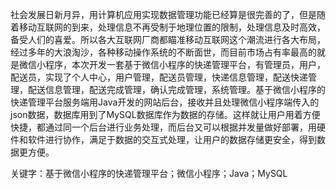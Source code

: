 社会发展日新月异，用计算机应用实现数据管理功能已经算是很完善的了，但是随着移动互联网的到来，处理信息不再受制于地理位置的限制，处理信息及时高效，备受人们的喜爱。所以各大互联网厂商都瞄准移动互联网这个潮流进行各大布局，经过多年的大浪淘沙，各种移动操作系统的不断面世，而目前市场占有率最高的就是微信小程序，本次开发一套基于微信小程序的快递管理平台，有管理员，用户，配送员，实现了个人中心，用户管理，配送员管理，快递信息管理，配送快递管理，配送信息管理，配送完成管理，确认完成管理，系统管理。基于微信小程序的快递管理平台服务端用Java开发的网站后台，接收并且处理微信小程序端传入的json数据，数据库用到了MySQL数据库作为数据的存储。这样就让用户用着方便快捷，都通过同一个后台进行业务处理，而后台又可以根据并发量做好部署，用硬件和软件进行协作，满足于数据的交互式处理，让用户的数据存储更安全，得到数据更方便。

关键字：基于微信小程序的快递管理平台；微信小程序；Java；MySQL
